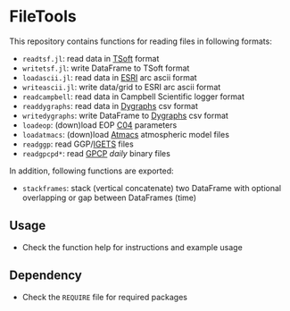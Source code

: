 FileTools
=========
This repository contains functions for reading files in following formats:
* `readtsf.jl`: read data in [TSoft](http://seismologie.oma.be/en/downloads/tsoft) format
* `writetsf.jl`: write DataFrame to TSoft format
* `loadascii.jl`: read data in [ESRI](https://en.wikipedia.org/wiki/Esri_grid) arc ascii format
* `writeascii.jl`: write data/grid to ESRI arc ascii format
* `readcampbell`: read data in Campbell Scientific logger format
* `readdygraphs`: read data in [Dygraphs](http://dygraphs.com/tutorial.html) csv format
* `writedygraphs`: write DataFrame to [Dygraphs](http://dygraphs.com/tutorial.html) csv format
* `loadeop`: (down)load EOP [C04](http://hpiers.obspm.fr/iers/eop/eopc04/eopc04_IAU2000.62-now) parameters
* `loadatmacs`: (down)load [Atmacs](/http://atmacs.bkg.bund.de) atmospheric model files
* `readggp`: read GGP/[IGETS](http://gfzpublic.gfz-potsdam.de/pubman/faces/viewItemOverviewPage.jsp?itemId=escidoc:1870888) files
* `readgpcpd*`: read [GPCP](https://precip.gsfc.nasa.gov/gpcp_daily_comb.html) _daily_ binary files 

In addition, following functions are exported:
* `stackframes`: stack (vertical concatenate) two DataFrame with optional overlapping or gap between DataFrames (time)

## Usage
* Check the function help for instructions and example usage

## Dependency
* Check the `REQUIRE` file for required packages
